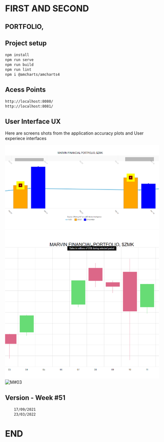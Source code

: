 # FIRST AND SECOND
## PORTFOLIO, 

## Project setup
```
npm install
npm run serve
npm run build
npm run lint
npm i @amcharts/amcharts4

```

## Acess Points

```
http://localhost:8080/
http://localhost:8081/

```


## User Interface UX

Here are screens shots from the application accuracy plots and User experiece interfaces

![M#01](https://github.com/LINOSNCHENA/ChartMarket2022/blob/main/UXView/page1.png)
![M#02](https://github.com/LINOSNCHENA/ChartMarket2022/blob/main/UXView/page2.png)
![M#03](https://github.com/LINOSNCHENA/ChartMarket2022/blob/main/UXView/page3.png)



## Version - Week #51

```
    17/09/2021
    23/03/2022
```

# END
